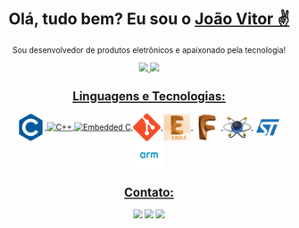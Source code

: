 <h1 align="center">
    Olá, tudo bem? Eu sou o 
    <a href="https://www.linkedin.com/in/jo%C3%A3o-vitor-g-de-oliveira-a0404a194">João Vitor ✌️</a>
  </h1>
  <p align="center">
    Sou desenvolvedor de produtos eletrônicos e apaixonado pela tecnologia!
  </p>

<div align="center">
  <a href="https://github.com/jvgoveira/github-readme-stats">
    <img height="130em" src="https://github-readme-stats.vercel.app/api?username=jvgoveira&hide=contribs&count_private=true&include_all_commits=true&show_icons=true&theme=nord&hide_border=false&show_owner=true"/>
   <img height="130em" src="https://github-readme-stats.vercel.app/api/top-langs/?username=jvgoveira&theme=nord&layout=compact&hide_title=false&hide_progress=true&hide_border=false"/>
    <div/>
      
<div align="center">

  
  
</div>
      
## Linguagens e Tecnologias: 
<div align = "center">
  <img align="center" alt="C" height="50" width="50" src="https://raw.githubusercontent.com/devicons/devicon/master/icons/c/c-plain.svg">
  <img align="center" alt="C++" height="50" width="50" src="https://cdn.jsdelivr.net/gh/devicons/devicon/icons/cplusplus/cplusplus-plain.svg">
  <img align="center" alt="Embedded C" height="50" width="50" src="https://cdn.jsdelivr.net/gh/devicons/devicon/icons/embeddedc/embeddedc-original.svg">
  <img align="center" alt="Git" height="50" width="50" src="https://raw.githubusercontent.com/devicons/devicon/master/icons/git/git-plain.svg">
  <img align="center" alt="Eagle" height="50" width="50" src="https://raw.githubusercontent.com/jvgoveira/jvgoveira/main/Logos/logo%20eagle.jpg">
    <img align="center" alt="Fusion360" height="50" width="50" src="https://raw.githubusercontent.com/jvgoveira/jvgoveira/main/Logos/logo%20fusion360.png">
  <img align="center" alt="Proteus" height="38" width="50" src="https://raw.githubusercontent.com/jvgoveira/jvgoveira/main/Logos/logo%20proteus.png">
  <img align="center" alt="ST" height="50" width="50" src="https://raw.githubusercontent.com/jvgoveira/jvgoveira/main/Logos/logo%20ST.png">
  <img align="center" alt="Arm" height="50" width="50" src="https://raw.githubusercontent.com/jvgoveira/jvgoveira/main/Logos/logo%20arm.png">
  </div>
  
## Contato:
<div align="center">
  <a href="https://www.instagram.com/jvgoveira/" target="_blank"><img src="https://img.shields.io/badge/-Instagram-%23E4405F?style=for-the-badge&logo=instagram&logoColor=white" target="_blank"></a>
  <a href="https://www.linkedin.com/in/jo%C3%A3o-vitor-g-de-oliveira-a0404a194/" target="_blank"><img src="https://img.shields.io/badge/-LinkedIn-%230077B5?style=for-the-badge&logo=linkedin&logoColor=white" target="_blank"></a> 
  <a href="mailto:joaovitorgomesdeoliveira13@gmail.com"><img src="https://img.shields.io/badge/-Gmail-%23333?style=for-the-badge&logo=gmail&logoColor=white" target="_blank"></a>
</div>

